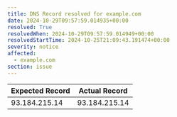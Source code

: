 ```yaml
---
title: DNS Record resolved for example.com
date: 2024-10-29T09:57:59.014935+00:00
resolved: True
resolvedWhen: 2024-10-29T09:57:59.014949+00:00
resolvedStartTime: 2024-10-25T21:09:43.191474+00:00
severity: notice
affected:
  - example.com
section: issue
---
```


| Expected Record  | Actual Record  |
|------------------|----------------|
| 93.184.215.14 | 93.184.215.14 |
